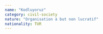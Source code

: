 ```yaml
---
name: "Kodluyoruz"
category: civil-society
nature: "Organisation à but non lucratif"
nationality: TUR
---
```

    